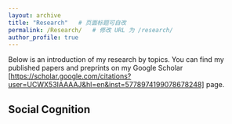 ```yaml
---
layout: archive
title: "Research"   # 页面标题可自改
permalink: /Research/   # 修改 URL 为 /research/
author_profile: true
---
```


Below is an introduction of my research by topics. You can find my published papers and preprints on my Google Scholar [https://scholar.google.com/citations?user=UCWX53IAAAAJ&hl=en&inst=5778974199078678248] page.

## Social Cognition ##
